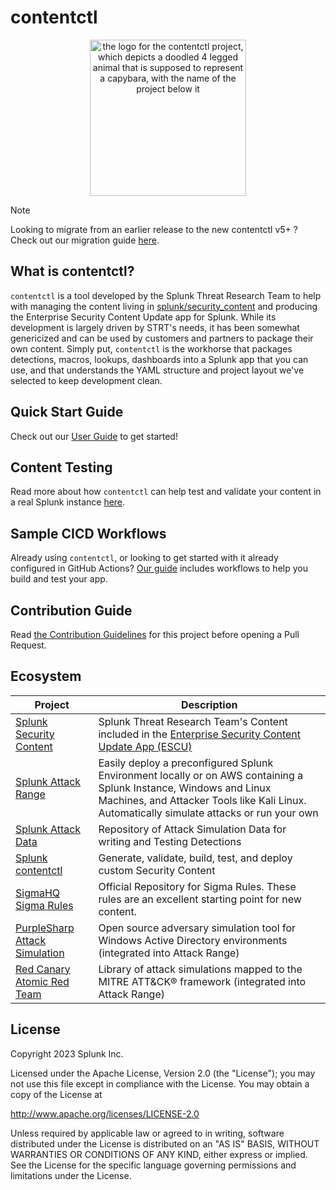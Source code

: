 # contentctl
<p align="center">
<img src="https://raw.githubusercontent.com/splunk/contentctl/refs/heads/main/docs/contentctl_logo_white.png" title="In case you're wondering, it's a capybara" alt="the logo for the contentctl project, which depicts a doodled 4 legged animal that is supposed to represent a capybara, with the name of the project below it" width="250" height="250"></p>

> [!NOTE]
> Looking to migrate from an earlier release to the new contentctl v5+ ? Check out our migration guide [here](docs/contentctl_v5_migration_guide.md). 

## What is contentctl?
`contentctl` is a tool developed by the Splunk Threat Research Team to help with managing the content living in [splunk/security_content](https://github.com/splunk/security_content) and producing the Enterprise Security Content Update app for Splunk. While its development is largely driven by STRT's needs, it has been somewhat genericized and can be used by customers and partners to package their own content. Simply put, `contentctl` is the workhorse that packages detections, macros, lookups, dashboards into a Splunk app that you can use, and that understands the YAML structure and project layout we've selected to keep development clean.

## Quick Start Guide
Check out our [User Guide](docs/UserGuide.md) to get started!

## Content Testing
Read more about how `contentctl` can help test and validate your content in a real Splunk instance [here](docs/ContentTestingGuide.md).

## Sample CICD Workflows
Already using `contentctl`, or looking to get started with it already configured in GitHub Actions? [Our guide](docs/Sample_CICD_Templates.md) includes workflows to help you build and test your app.

## Contribution Guide
Read [the Contribution Guidelines](CONTRIBUTING.md) for this project before opening a Pull Request.

## Ecosystem
| Project               | Description                                             |
| --------------------- | ------------------------------------------------------- |
| [Splunk Security Content](https://github.com/splunk/security_content)          | Splunk Threat Research Team's Content included in the [Enterprise Security Content Update App (ESCU)](https://splunkbase.splunk.com/app/3449)|
| [Splunk Attack Range](https://github.com/splunk/attack_range)          | Easily deploy a preconfigured Splunk Environment locally or on AWS containing a Splunk Instance, Windows and Linux Machines, and Attacker Tools like Kali Linux.  Automatically simulate attacks or run your own|
| [Splunk Attack Data](https://github.com/splunk/attack_data)          | Repository of Attack Simulation Data for writing and Testing Detections|                         |
| [Splunk contentctl](https://github.com/splunk/contentctl)          | Generate, validate, build, test, and deploy custom Security Content|
| [SigmaHQ Sigma Rules](https://github.com/SigmaHQ/sigma) | Official Repository for Sigma Rules. These rules are an excellent starting point for new content. |
| [PurpleSharp Attack Simulation](https://github.com/mvelazc0/PurpleSharp) | Open source adversary simulation tool for Windows Active Directory environments (integrated into Attack Range)|
| [Red Canary Atomic Red Team](https://github.com/redcanaryco/atomic-red-team)          | Library of attack simulations mapped to the MITRE ATT&CK® framework (integrated into Attack Range)|

## License
Copyright 2023 Splunk Inc.

Licensed under the Apache License, Version 2.0 (the "License"); you may not use this file except in compliance with the License. You may obtain a copy of the License at

http://www.apache.org/licenses/LICENSE-2.0

Unless required by applicable law or agreed to in writing, software distributed under the License is distributed on an "AS IS" BASIS, WITHOUT WARRANTIES OR CONDITIONS OF ANY KIND, either express or implied. See the License for the specific language governing permissions and limitations under the License.
